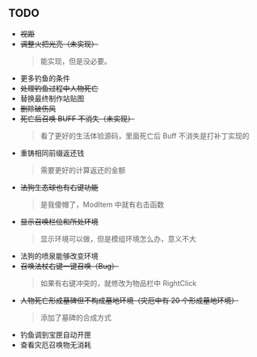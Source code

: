 ## TODO

- ~~视距~~
- ~~调整火把光亮（未实现）~~
  > 能实现，但是没必要。
- 更多钓鱼的条件
- ~~处理钓鱼过程中人物死亡~~
- 替换最终制作站贴图
- ~~删除破伤风~~
- ~~死亡后召唤 BUFF 不消失（未实现）~~
  > 看了更好的生活体验源码，里面死亡后 Buff 不消失是打补丁实现的
- 重铸相同前缀返还钱
  > 需要更好的计算返还的金额
- ~~法狗生态球也有右键功能~~
  > 是我傻帽了，ModItem 中就有右击函数
- ~~显示召唤栏位和所处环境~~
  > 显示环境可以做，但是模组环境怎么办，意义不大
- 法狗的喷泉能够改变环境
- ~~召唤法杖右键一键召唤（Bug）~~
  > 如果有右键冲突的，就修改为物品栏中 RightClick
- ~~人物死亡形成墓碑但不构成墓地环境（灾厄中有 20 个形成墓地环境）~~
  > 添加了墓碑的合成方式
- 钓鱼调到宝匣自动开匣
- 查看灾厄召唤物无消耗

